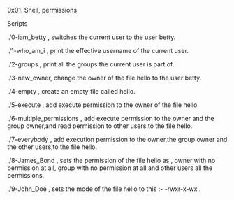 0x01. Shell, permissions

Scripts

./0-iam_betty , switches the current user to the user betty.

./1-who_am_i , print the effective username of the current user.

./2-groups , print all the groups the current user is part of.

./3-new_owner, change the owner of the file hello to the user betty.

./4-empty , create an empty file called hello.

./5-execute , add execute permission to the owner of the file hello.

./6-multiple_permissions , add execute permission to the owner and the group owner,and read permission to other users,to the file hello.

./7-everybody , add execution permission to the owner,the group owner and the other users,to the file hello.

./8-James_Bond , sets the permission of the file hello as , owner with no permission at all, group with no permission at all,and other users all the permissions.

./9-John_Doe , sets the mode of the file hello to this :- -rwxr-x-wx .
